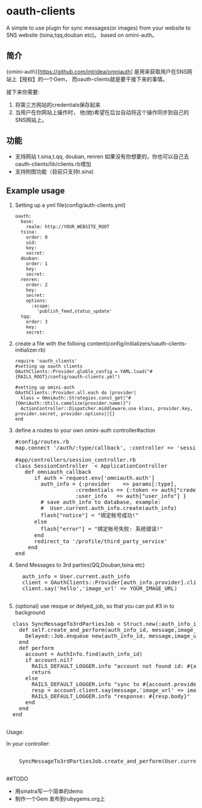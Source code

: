 oauth-clients
================

A simple to use plugin for sync messages(or images) from your website to SNS website (tsina,tqq,douban etc)。 based on omini-auth。

## 简介

{omini-auth}[https://github.com/intridea/omniauth] 是用来获取用户在SNS网站上【授权】的一个Gem， 而oauth-clients就是要干接下来的事情。

接下来你需要:

1. 将第三方网站的credentials保存起来
2. 当用户在你网站上操作时， 他(她)希望在后台自动将这个操作同步到自己的SNS网站上。

## 功能

* 支持网站 t.sina,t.qq,  douban, renren
	 如果没有你想要的，你也可以自己去 oauth-clients/lib/clients.rb增加
* 支持附图功能（目前只支持t.sina)

## Example usage

1.  Setting up a yml file(config/auth-clients.yml)
  
		oauth:
		  base:
		    realm: http://YOUR_WEBSITE_ROOT
		  tsina:
		    order: 0
		    uid: 
		    key: 
		    secret:    
		  douban:
		    order: 1
		    key: 
		    secret: 
		  renren:
		    order: 2
		    key: 
		    secret: 
		    options: 
		      :scope:
		        'publish_feed,status_update'
		  tqq:
		    order: 3
		    key: 
		    secret: 

2.  create a file with the folloing content(config/initializers/oauth-clients-initializer.rb)
		
		require 'oauth_clients'		
		#setting up oauth clients
		OAuthClients::Provider.globle_config = YAML.load("#{RAILS_ROOT}/config/oauth-clients.yml")
		
		#setting up omini-auth
		OAuthClients::Provider.all.each do |provider|
		  klass = OmniAuth::Strategies.const_get("#{OmniAuth::Utils.camelize(provider.name)}")
		  ActionController::Dispatcher.middleware.use klass, provider.key, provider.secret, provider.options||{}
		end

3.  define a routes to your own omini-auth controller\#action
    
    <pre>
    #config/routes.rb
    map.connect '/auth/:type/callback', :controller => 'session', :action => 'omniauth_callback'
        
    #app/controllers/session_controller.rb
    class SessionController  < ApplicationController
       def omniauth_callback
          if auth = request.env['omniauth.auth']
            auth_info = {:provider    => params[:type],
                       :credentials => {:token => auth["credentials"]["token"],:secret => auth["credentials"]["secret"],
                       :user_info   => auth["user_info"] }
            # save auth_info to database, example:
            #  User.current.auth_info.create(auth_info)				
            flash["notice"] = "绑定帐号成功!"
          else
            flash["error"] = "绑定帐号失败: 系统错误!"
          end
          redirect_to '/profile/third_party_service'
    	end
    end
    </pre>
    
4.  Send Messages to 3rd parties(QQ,Douban,tsina etc)
  
  <pre>
	 auth_info = User.current.auth_info	
	 client = OAuthClients::Provider[auth_info.provider].client(JSON.parse(auth_info.data))
	 client.say('hello','image_url' => YOUR_IMAGE_URL)
  </pre>
   
5.  (optional) use resque or delyed_job, so that you can put #3 in to background
  
  <pre>
  class SyncMessageTo3rdPartiesJob < Struct.new(:auth_info_id,:message,:image_url)  
    def self.create_and_perform(auth_info_id, message,image_url)
      Delayed::Job.enqueue new(auth_info_id, message,image_url)
    end    
    def perform
      account = AuthInfo.find(auth_info_id)
      if account.nil?
        RAILS_DEFAULT_LOGGER.info "account not found id: #{account_id}"
        return
      else
        RAILS_DEFAULT_LOGGER.info "sync to #{account.provider} "
        resp = account.client.say(message,'image_url' => image_url)
        RAILS_DEFAULT_LOGGER.info "response: #{resp.body}"
      end
    end
  end
  </pre>
  
Usage:

In your controller:
  <pre>  
    SyncMessageTo3rdPartiesJob.create_and_perform(User.current.auth_info, message, image_url)
  </pre>
##TODO

* 用sinatra写一个简单的demo
* 制作一个Gem 发布到rubygems.org上
